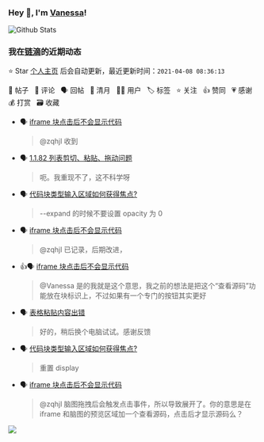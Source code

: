 ### Hey 👋, I'm [Vanessa](http://vanessa.b3log.org/)!

![Github Stats](https://github-readme-stats.vercel.app/api?username=Vanessa219&show_icons=true)

<!--events start -->

### 我在[链滴](https://ld246.com)的近期动态

⭐️ Star [个人主页](https://github.com/Vanessa219/Vanessa219) 后会自动更新，最近更新时间：`2021-04-08 08:36:13`

📝 帖子 &nbsp; 💬 评论 &nbsp; 🗣 回帖 &nbsp; 🌙 清月 &nbsp; 👨‍💻 用户 &nbsp; 🏷️ 标签 &nbsp; ⭐️ 关注 &nbsp; 👍 赞同 &nbsp; 💗 感谢 &nbsp; 💰 打赏 &nbsp; 🗃 收藏

* 🗣 [iframe 块点击后不会显示代码](https://ld246.com/article/1617613493349/comment/1617723265696#comments)

  > @zqhjl 收到
* 🗣 [1.1.82 列表剪切、粘贴、拖动问题](https://ld246.com/article/1617779259529/comment/1617783483411#comments)

  > 呃。我重现不了，这不科学呀
* 🗣 [代码块类型输入区域如何获得焦点?](https://ld246.com/article/1617779852242/comment/1617783541429#comments)

  > --expand 的时候不要设置 opacity 为 0
* 🗣 [iframe 块点击后不会显示代码](https://ld246.com/article/1617613493349/comment/1617723265696#comments)

  > @zqhjl 已记录，后期改进，
* 👍🗣 [iframe 块点击后不会显示代码](https://ld246.com/article/1617613493349/comment/1617723265696#comments)

  > @Vanessa 是的我就是这个意思，我之前的想法是把这个“查看源码”功能放在块标识上，不过如果有一个专门的按钮其实更好
* 🗣 [表格粘贴内容出错](https://ld246.com/article/1617780025844/comment/1617782705862#comments)

  > 好的，稍后换个电脑试试。感谢反馈
* 🗣 [代码块类型输入区域如何获得焦点?](https://ld246.com/article/1617779852242/comment/1617782589505#comments)

  > 重置 display
* 🗣 [iframe 块点击后不会显示代码](https://ld246.com/article/1617613493349/comment/1617723265696#comments)

  > @zqhjl 脑图拖拽后会触发点击事件，所以导致展开了。你的意思是在 iframe 和脑图的预览区域加一个查看源码，点击后才显示源码么？


<!--events end -->

<a title="Hits" target="_blank" href="https://github.com/Vanessa219/Vanessa219"><img src="https://hits.b3log.org/Vanessa219/Vanessa219.svg"></a>
